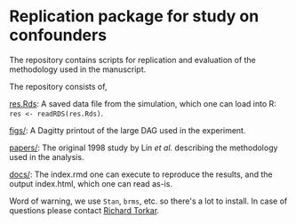 # Replication package for study on confounders

The repository contains scripts for replication and evaluation of the methodology used in the manuscript.

The repository consists of,

[res.Rds](https://github.com/torkar/confounders/blob/main/res.Rds): A saved data file from the simulation, which one can load into R: `res <- readRDS(res.Rds)`.

[figs/](https://github.com/torkar/confounders/tree/main/figs): A Dagitty printout of the large DAG used in the experiment.

[papers/](https://github.com/torkar/confounders/tree/main/papers): The original 1998 study by Lin *et al.* describing the methodology used in the analysis.

[docs/](https://github.com/torkar/confounders/tree/main/docs): The index.rmd one can execute to reproduce the results, and the output index.html, which one can read as-is.

Word of warning, we use `Stan`, `brms`, etc. so there's a lot to install. In case of questions please contact [Richard Torkar](mailto:torkarr@chalmers.se?subject=[GitHub]%20Feature%20Selection).

